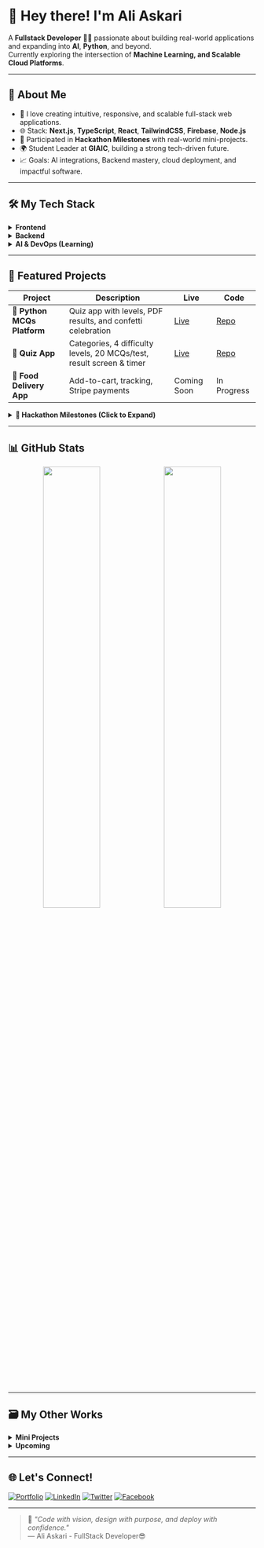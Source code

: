 # 👋 Hey there! I'm Ali Askari

A **Fullstack Developer** 👨‍💻 passionate about building real-world applications and expanding into **AI**, **Python**, and beyond.  
Currently exploring the intersection of **Machine Learning, and Scalable Cloud Platforms**.

---

## 🚀 About Me

- 🧠 I love creating intuitive, responsive, and scalable full-stack web applications.
- 🌐 Stack: **Next.js**, **TypeScript**, **React**, **TailwindCSS**, **Firebase**, **Node.js**
- 🧪 Participated in **Hackathon Milestones** with real-world mini-projects.
- 🌍 Student Leader at **GIAIC**, building a strong tech-driven future.
- 📈 Goals: AI integrations, Backend mastery, cloud deployment, and impactful software.

---

## 🛠️ My Tech Stack

<details>
<summary><b>Frontend</b></summary>

- HTML5, CSS3, JavaScript (ES6+), TypeScript
- React.js, Next.js (App Router)
- TailwindCSS, Shadcn/UI, Framer Motion
- Figma, Canva
- Vercel
</details>

<details>
<summary><b>Backend</b></summary>

- Node.js
- Firebase (NextAuth)
- API development (REST, starting GraphQL)
</details>

<details>
<summary><b>AI & DevOps (Learning)</b></summary>

- Python (Core + AI Concepts)
- OpenAI APIs
- AWS (S3), Docker (basic)
</details>

---

## 🌟 Featured Projects

| Project | Description | Live | Code |
|--------|-------------|------|------|
| 🧠 **Python MCQs Platform** | Quiz app with levels, PDF results, and confetti celebration | [Live](https://pyquizmaster-blush.vercel.app) | [Repo](https://github.com/AliAskariGithub/Python_MCQs_Website) |
| 🎯 **Quiz App** | Categories, 4 difficulty levels, 20 MCQs/test, result screen & timer | [Live](https://quizzey.vercel.app) | [Repo](https://github.com/AliAskariGithub/Quizzey-app) |
| 🍔 **Food Delivery App** | Add-to-cart, tracking, Stripe payments | Coming Soon | In Progress |

<details>
<summary><b>🎯 Hackathon Milestones (Click to Expand)</b></summary>

- ✅ Milestone 01: Student ID Card
- ✅ Milestone 02: Calculator
- ✅ Milestone 03: Basic E-commerce
- ✅ Milestone 04: Countdown Timer
- ✅ Milestone 05: Responsive Portfolio & Resume Maker
</details>

---

## 📊 GitHub Stats

<p align="center">
  <img src="https://github-readme-stats.vercel.app/api?username=AliAskariGithub&show_icons=true&theme=radical" width="48%" />
  <img src="https://github-readme-streak-stats.herokuapp.com?user=AliAskariGithub&theme=radical" width="48%" />
</p>

---

## 🗃️ My Other Works

<details>
<summary><b>Mini Projects</b></summary>

- 📁 Portfolio Websites
- 🧮 Custom Calculator
- ⏳ Countdown Timer
- 🆔 Student ID Generator
</details>

<details>
<summary><b>Upcoming</b></summary>

- ✨ AI Quiz Generator using OpenAI
- 📚 Python Notes Generator (with Markdown to PDF)
- ☁️ Full Stack E-Commerce Website
</details>

---

## 🌐 Let's Connect!

[![Portfolio](https://img.shields.io/badge/Portfolio-grey?logo=vercel&logoColor=white)](https://alis-x-portfolio.vercel.app)
[![LinkedIn](https://img.shields.io/badge/LinkedIn-blue?logo=linkedin&logoColor=white)](https://www.linkedin.com/in/ali-askari-355257308)
[![Twitter](https://img.shields.io/badge/Twitter-black?logo=twitter&logoColor=white)](https://x.com/Syed_Ali_Askari?s)
[![Facebook](https://img.shields.io/badge/Facebook-1877F2?logo=facebook&logoColor=white)](https://www.facebook.com/profile.php?id=61564881342854)

---

> 💬 *"Code with vision, design with purpose, and deploy with confidence."*  
> — Ali Askari - FullStack Developer😎
